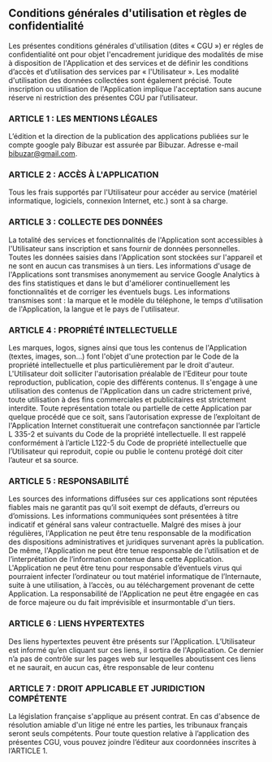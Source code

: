 ## Conditions générales d'utilisation et règles de confidentialité

Les présentes conditions générales d'utilisation (dites « CGU ») er régles de confidentialité ont pour objet l'encadrement juridique des modalités de mise à disposition de l'Application et des services et de définir les conditions d’accès et d’utilisation des services par « l'Utilisateur ». Les modalité d'utilisation des données collectées sont également précisé. Toute inscription ou utilisation de l'Application implique l'acceptation sans aucune réserve ni restriction des présentes CGU par l’utilisateur.

### ARTICLE 1 : LES MENTIONS LÉGALES
L’édition et la direction de la publication des applications publiées sur le compte google paly Bibuzar est assurée par Bibuzar. Adresse e-mail bibuzar@gmail.com.

### ARTICLE 2 : ACCÈS À L'APPLICATION
Tous les frais supportés par l'Utilisateur pour accéder au service (matériel informatique, logiciels, connexion Internet, etc.) sont à sa charge.

### ARTICLE 3 : COLLECTE DES DONNÉES
La totalité des services et fonctionnalités de l'Application sont accessibles à l'Utilisateur sans inscription et sans fournir de données personnelles. Toutes les données saisies dans l'Application sont stockées sur l'appareil et ne sont en aucun cas transmises à un tiers.
Les informations d'usage de l'Applications sont transmises anonymement au service Google Analytics à des fins statistiques et dans le but d'améliorer
continuellement les fonctionnalités et de corriger les éventuels bugs. Les informations transmises sont : la marque et le modèle du téléphone, le temps d'utilisation de l'Application, la langue et le pays de l'utilisateur.

### ARTICLE 4 : PROPRIÉTÉ INTELLECTUELLE
Les marques, logos, signes ainsi que tous les contenus de l'Application (textes, images, son…) font l'objet d'une protection par le Code de la propriété intellectuelle et plus particulièrement par le droit d'auteur. L'Utilisateur doit solliciter l'autorisation préalable de l'Editeur pour toute reproduction, publication, copie des différents contenus. Il s'engage à une utilisation des contenus de l'Application dans un cadre strictement privé, toute utilisation à des fins commerciales et publicitaires est strictement interdite. Toute représentation totale ou partielle de cette Application par quelque procédé que ce soit, sans l’autorisation expresse de l’exploitant de l'Application Internet constituerait une contrefaçon sanctionnée par l’article L 335-2 et suivants du Code de la propriété intellectuelle. Il est rappelé conformément à l’article L122-5 du Code de propriété intellectuelle que l’Utilisateur qui reproduit, copie ou publie le contenu protégé doit citer l’auteur et sa source.

### ARTICLE 5 : RESPONSABILITÉ
Les sources des informations diffusées sur ces applications sont réputées fiables mais ne garantit pas qu’il soit exempt de défauts, d’erreurs ou
d’omissions. Les informations communiquées sont présentées à titre indicatif et général sans valeur contractuelle. Malgré des mises à jour régulières, l'Application
ne peut être tenu responsable de la modification des dispositions administratives et juridiques survenant après la publication. De même, l'Application ne peut
être tenue responsable de l’utilisation et de l’interprétation de l’information contenue dans cette Application. L'Application ne peut être tenu pour responsable d’éventuels virus qui pourraient infecter l’ordinateur ou tout matériel informatique de l’Internaute, suite à une utilisation, à l’accès, ou au téléchargement provenant de cette Application. La responsabilité de l'Application ne peut être engagée en cas de force majeure ou du fait imprévisible et insurmontable d'un tiers.

### ARTICLE 6 : LIENS HYPERTEXTES
Des liens hypertextes peuvent être présents sur l'Application. L’Utilisateur est informé qu’en cliquant sur ces liens, il sortira de l'Application. Ce dernier n’a pas de contrôle sur les pages web sur lesquelles aboutissent ces liens et ne saurait, en aucun cas, être responsable de leur contenu

### ARTICLE 7 : DROIT APPLICABLE ET JURIDICTION COMPÉTENTE
La législation française s'applique au présent contrat. En cas d'absence de résolution amiable d'un litige né entre les parties, les tribunaux français seront seuls
compétents. Pour toute question relative à l’application des présentes CGU, vous pouvez joindre l’éditeur aux coordonnées inscrites à l’ARTICLE 1.
